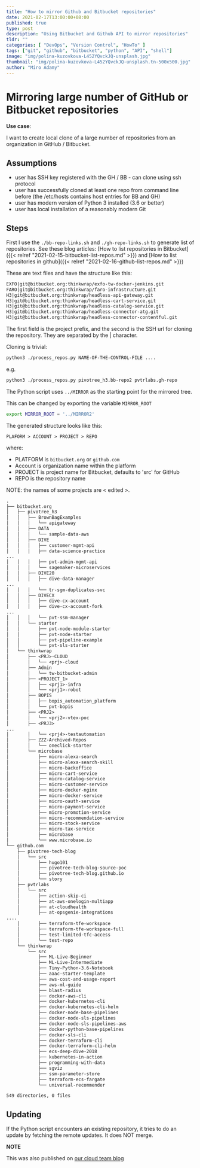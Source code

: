 ```yaml
---
title: "How to mirror Github and Bitbucket repositories"
date: 2021-02-17T13:00:00+08:00
published: true
type: post
description: "Using Bitbucket and Github API to mirror repositories"
tldr: ""
categories: [ "DevOps", "Version Control", "HowTo" ] 
tags: ["git", "github", "bitbucket", "python", "API", "shell"]
image: "img/polina-kuzovkova-L452YQvckJQ-unsplash.jpg"
thumbnail: "img/polina-kuzovkova-L452YQvckJQ-unsplash.tn-500x500.jpg"
author: "Miro Adamy"
---
```


# Mirroring large number of GitHub or Bitbucket repositories

**Use case**: 

I want to create local clone of a large number of repositories from an organization in GitHub / Bitbucket. 


## Assumptions

* user has SSH key registered with the GH / BB - can clone using ssh protocol
* user has successfully cloned at least one repo from command line before (the /etc/hosts contains host entries for BB and GH)
* user has modern version of Python 3 installed (3.6 or better)
* user has local installation of a reasonably modern Git 

## Steps

First I use the `./bb-repo-links.sh` and `./gh-repo-links.sh` to generate list of repositories.
See these blog articles: [How to list repositories in Bitbucket]({{< relref "2021-02-15-bitbucket-list-repos.md" >}}) and [How to list repositories in github]({{< relref "2021-02-16-github-list-repos.md" >}})

These are text files and have the structure like this:

```txt
EXFO|git@bitbucket.org:thinkwrap/exfo-tw-docker-jenkins.git
FARO|git@bitbucket.org:thinkwrap/faro-infrastructure.git
H3|git@bitbucket.org:thinkwrap/headless-api-gateway.git
H3|git@bitbucket.org:thinkwrap/headless-cart-service.git
H3|git@bitbucket.org:thinkwrap/headless-catalog-service.git
H3|git@bitbucket.org:thinkwrap/headless-connector-atg.git
H3|git@bitbucket.org:thinkwrap/headless-connector-contentful.git
```

The first field is the project prefix, and the second is the SSH url for cloning the repository.  They are separated by the | character.

Cloning is trivial:

```sh
python3 ./process_repos.py NAME-OF-THE-CONTROL-FILE ....

```

e.g.

```sh
python3 ./process_repos.py pivotree_h3.bb-repo2 pvtrlabs.gh-repo 
```

The Python script uses `../MIRROR` as the starting point for the mirrored tree. 

This can be changed by exporting the variable `MIRROR_ROOT`

```sh 
export MIRROR_ROOT = '../MIRROR2'
```

The generated structure looks like this:

`PLAFORM > ACCOUNT > PROJECT > REPO`

where:

* PLATFORM is `bitbucket.org` or `github.com`
* Account is organization name within the platform
* PROJECT is project name for Bitbucket, defaults to 'src' for GitHub
* REPO is the repository name


NOTE: the names of some projects are < edited >.

```txt 
.
├── bitbucket.org
│   ├── pivotree_h3
│   │   ├── BrownBagExamples
│   │   │   └── apigateway
│   │   ├── DATA
│   │   │   └── sample-data-aws
│   │   ├── DIVE
│   │   │   ├── customer-mgmt-api
│   │   │   ├── data-science-practice
...
│   │   │   ├── pvt-admin-mgmt-api
│   │   │   └── sagemaker-microservices
│   │   ├── DIVE20
│   │   │   ├── dive-data-manager
...
│   │   │   └── tr-sgm-duplicates-svc
│   │   ├── DIVECX
│   │   │   ├── dive-cx-account
│   │   │   ├── dive-cx-account-fork
...
│   │   │   └── pvt-ssm-manager
│   │   └── starter
│   │       ├── pvt-node-module-starter
│   │       ├── pvt-node-starter
│   │       ├── pvt-pipeline-example
│   │       └── pvt-sls-starter
│   └── thinkwrap
│       ├── <PRJ>-CLOUD
│       │   └── <prj>-cloud
│       ├── Admin
│       │   └── tw-bitbucket-admin
│       ├── <PROJECT_1>
│       │   ├── <prj1>-infra
│       │   └── <prj1>-robot
│       ├── BOPIS
│       │   ├── bopis_automation_platform
│       │   └── pvt-bopis
│       ├── <PRJ2>
│       │   └── <prj2>-vtex-poc
│       ├── <PRJ3>
...
│       │   └── <prj4>-testautomation
│       ├── ZZZ-Archived-Repos
│       │   └── oneclick-starter
│       └── microbase
│           ├── micro-alexa-search
│           ├── micro-alexa-search-skill
│           ├── micro-backoffice
│           ├── micro-cart-service
│           ├── micro-catalog-service
│           ├── micro-customer-service
│           ├── micro-docker-nginx
│           ├── micro-docker-service
│           ├── micro-oauth-service
│           ├── micro-payment-service
│           ├── micro-promotion-service
│           ├── micro-recommendation-service
│           ├── micro-stock-service
│           ├── micro-tax-service
│           ├── microbase
│           └── www.microbase.io
└── github.com
    ├── pivotree-tech-blog
    │   └── src
    │       ├── hugo101
    │       ├── pivotree-tech-blog-source-poc
    │       ├── pivotree-tech-blog.github.io
    │       └── story
    ├── pvtrlabs
    │   └── src
    │       ├── action-skip-ci
    │       ├── at-aws-onelogin-multiapp
    │       ├── at-cloudhealth
    │       ├── at-opsgenie-integrations
....    
    │       ├── terraform-tfe-workspace
    │       ├── terraform-tfe-workspace-full
    │       ├── test-limited-tfc-access
    │       └── test-repo
    └── thinkwrap
        └── src
            ├── ML-Live-Beginner
            ├── ML-Live-Intermediate
            ├── Tiny-Python-3.6-Notebook
            ├── aaac-starter-template
            ├── aws-cost-and-usage-report
            ├── aws-ml-guide
            ├── blast-radius
            ├── docker-aws-cli
            ├── docker-kubernetes-cli
            ├── docker-kubernetes-cli-helm
            ├── docker-node-base-pipelines
            ├── docker-node-sls-pipelines
            ├── docker-node-sls-pipelines-aws
            ├── docker-python-base-pipelines
            ├── docker-sls-cli
            ├── docker-terraform-cli
            ├── docker-terraform-cli-helm
            ├── ecs-deep-dive-2018
            ├── kubernetes-in-action
            ├── programming-with-data
            ├── sgviz
            ├── ssm-parameter-store
            ├── terraform-ecs-fargate
            └── universal-recommender

549 directories, 0 files

```

## Updating

If the Python script encounters an existing repository, it tries to do an update by fetching the remote updates. It does NOT merge.

**NOTE**

This was also published on [our cloud team blog](https://blog.pivotree.cloud/2021-02-17-mirroring-repos/)
